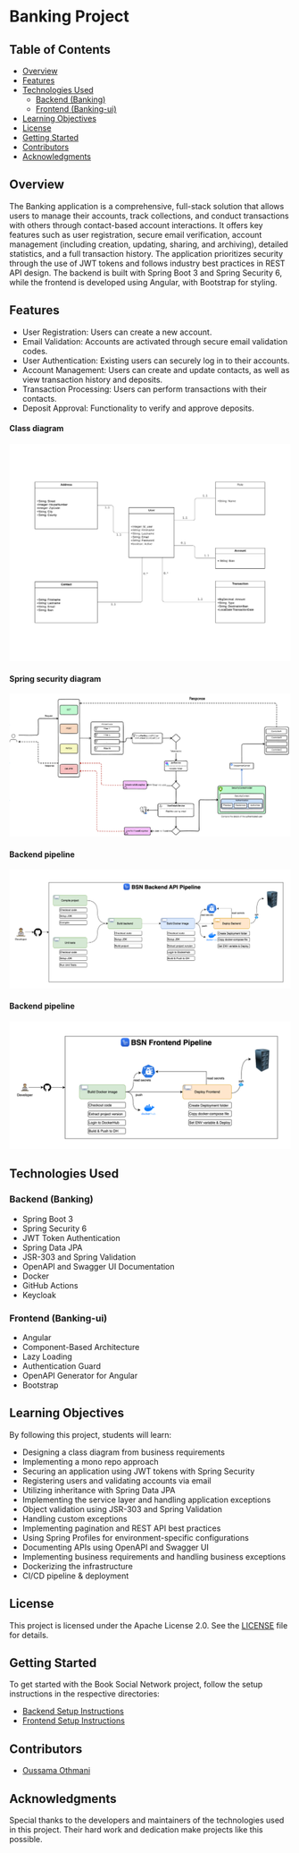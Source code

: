 # Banking Project

## Table of Contents

- [Overview](#overview)
- [Features](#features)
- [Technologies Used](#technologies-used)
    - [Backend (Banking)](#backend-Banking)
    - [Frontend (Banking-ui)](#frontend-Banking-ui)
- [Learning Objectives](#learning-objectives)
- [License](#license)
- [Getting Started](#getting-started)
- [Contributors](#contributors)
- [Acknowledgments](#acknowledgments)

## Overview

The Banking application is a comprehensive, full-stack solution that allows users to manage their accounts, track collections, and conduct transactions with others through contact-based account interactions. It offers key features such as user registration, secure email verification, account management (including creation, updating, sharing, and archiving), detailed statistics, and a full transaction history. The application prioritizes security through the use of JWT tokens and follows industry best practices in REST API design. The backend is built with Spring Boot 3 and Spring Security 6, while the frontend is developed using Angular, with Bootstrap for styling.

## Features

-    User Registration: Users can create a new account.
-    Email Validation: Accounts are activated through secure email validation codes.
-    User Authentication: Existing users can securely log in to their accounts.
-    Account Management: Users can create and update contacts, as well as view transaction history and deposits.
-    Transaction Processing: Users can perform transactions with their contacts.
-    Deposit Approval: Functionality to verify and approve deposits.

#### Class diagram
![Class diagram](screenshots/class-diagram.png)

#### Spring security diagram
![Security diagram](screenshots/security.png)

#### Backend pipeline
![Security diagram](screenshots/be-pipeline.png)

#### Backend pipeline
![Security diagram](screenshots/fe-pipeline.png)

## Technologies Used

### Backend (Banking)

- Spring Boot 3
- Spring Security 6
- JWT Token Authentication
- Spring Data JPA
- JSR-303 and Spring Validation
- OpenAPI and Swagger UI Documentation
- Docker
- GitHub Actions
- Keycloak

### Frontend (Banking-ui)

- Angular
- Component-Based Architecture
- Lazy Loading
- Authentication Guard
- OpenAPI Generator for Angular
- Bootstrap

## Learning Objectives

By following this project, students will learn:

- Designing a class diagram from business requirements
- Implementing a mono repo approach
- Securing an application using JWT tokens with Spring Security
- Registering users and validating accounts via email
- Utilizing inheritance with Spring Data JPA
- Implementing the service layer and handling application exceptions
- Object validation using JSR-303 and Spring Validation
- Handling custom exceptions
- Implementing pagination and REST API best practices
- Using Spring Profiles for environment-specific configurations
- Documenting APIs using OpenAPI and Swagger UI
- Implementing business requirements and handling business exceptions
- Dockerizing the infrastructure
- CI/CD pipeline & deployment

## License

This project is licensed under the Apache License 2.0. See the [LICENSE](LICENSE) file for details.

## Getting Started

To get started with the Book Social Network project, follow the setup instructions in the respective directories:

- [Backend Setup Instructions](https://github.com/oussama123-ai/SpringBoot-Lab/blob/main/README.md)
- [Frontend Setup Instructions](https://github.com/oussama123-ai/Angular-Lab/blob/main/README.md)

## Contributors

- [Oussama Othmani](https://github.com/oussama123-ai)

## Acknowledgments

Special thanks to the developers and maintainers of the technologies used in this project. Their hard work and dedication make projects like this possible.
